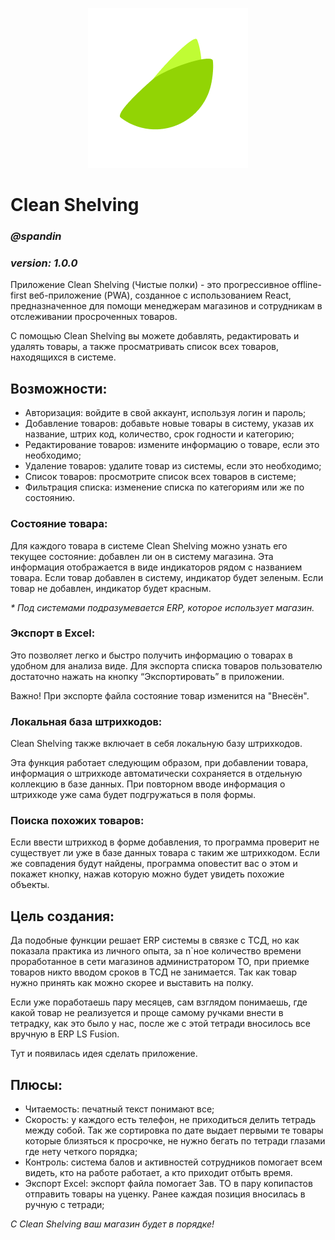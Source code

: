 <p align="center">
  <img src="https://github.com/spandin/clean-shelving/blob/main/public/icon-256x256.png" />
</p>

# Clean Shelving
### <i>@spandin</i>
### <i>version: 1.0.0</i>

Приложение Clean Shelving (Чистые полки) - это прогрессивное offline-first веб-приложение (PWA), созданное с использованием React, предназначенное для помощи менеджерам магазинов и сотрудникам в отслеживании просроченных товаров. 

С помощью Clean Shelving вы можете добавлять, редактировать и удалять товары, а также просматривать список всех товаров, находящихся в системе.

## Возможности:
<ul>
  <li>Авторизация: войдите в свой аккаунт, используя логин и пароль;</li>
  <li>Добавление товаров: добавьте новые товары в систему, указав их название, штрих код, количество, срок годности и категорию;</li>
  <li>Редактирование товаров: измените информацию о товаре, если это необходимо;</li>
  <li>Удаление товаров: удалите товар из системы, если это необходимо;</li>
  <li>Список товаров: просмотрите список всех товаров в системе;</li>
  <li>Фильтрация списка: изменение списка по категориям или же по состоянию.</li>
</ul>

### Состояние товара:
Для каждого товара в системе Clean Shelving можно узнать его текущее состояние: добавлен ли он в систему магазина. Эта информация отображается в виде индикаторов рядом с названием товара.
Если товар добавлен в систему, индикатор будет зеленым. Если товар не добавлен, индикатор будет красным.

<i>* Под системами подразумевается ERP, которое использует магазин.</i>

### Экспорт в Excel:
Это позволяет легко и быстро получить информацию о товарах в удобном для анализа виде.
Для экспорта списка товаров пользователю достаточно нажать на кнопку “Экспортировать” в приложении. 

Важно! При экспорте файла состояние товар изменится на "Внесён".

### Локальная база штрихкодов:
Clean Shelving также включает в себя локальную базу штрихкодов. 

Эта функция работает следующим образом, при добавлении товара, информация о штрихкоде автоматически сохраняется в отдельную коллекцию в базе данных. При повторном вводе информация о штрихкоде уже сама будет подгружаться в поля формы.

### Поиска похожих товаров:
Если ввести штрихкод в форме добавления, то программа проверит не существует ли уже в базе данных товара с таким же штрихкодом. Если же совпадения будут найдены, программа оповестит вас о этом и покажет кнопку, нажав которую можно будет увидеть похожие объекты.

## Цель создания:
Да подобные функции решает ERP системы в связке с ТСД, но как показала практика из личного опыта, за n`ное количество времени проработанное в сети магазинов администратором ТО, при приемке товаров никто вводом сроков в ТСД не занимается. Так как товар нужно принять как можно скорее и выставить на полку. 

Если уже поработаешь пару месяцев, сам взглядом понимаешь, где какой товар не реализуется и проще самому ручками внести в тетрадку, как это было у нас, после же с этой тетради вносилось все вручную в ERP LS Fusion.

Тут и появилась идея сделать приложение.

## Плюсы:
<ul>
<li>Читаемость: печатный текст понимают все;</li>
<li>Скорость: у каждого есть телефон, не приходиться делить тетрадь между собой. Так же сортировка по дате выдает первыми те товары которые близяться к просрочке, не нужно бегать по тетради глазами где нету четкого порядка;</li>
<li>Контроль: система балов и активностей сотрудников помогает всем видеть, кто на работе работает, а кто приходит отбыть время.</li>
<li>Экспорт Excel: экспорт файла помогает Зав. ТО в пару копипастов отправить товары на уценку. Ранее каждая позиция вносилась в ручную с тетради;</li>
</ul>

<i>С Clean Shelving ваш магазин будет в порядке!</i>
